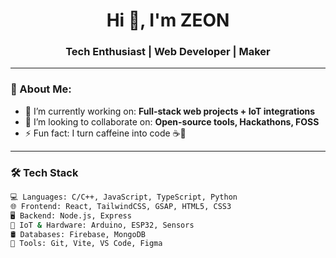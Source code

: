 <h1 align="center">Hi 👋, I'm ZEON</h1>
<h3 align="center">Tech Enthusiast | Web Developer | Maker</h3>


---

### 💫 About Me:
- 🔭 I’m currently working on: **Full-stack web projects + IoT integrations**
- 👯 I’m looking to collaborate on: **Open-source tools, Hackathons, FOSS**
- ⚡ Fun fact: I turn caffeine into code ☕🚀

---

### 🛠️ Tech Stack

```bash
💻 Languages: C/C++, JavaScript, TypeScript, Python  
🌐 Frontend: React, TailwindCSS, GSAP, HTML5, CSS3  
🖥️ Backend: Node.js, Express  
🔌 IoT & Hardware: Arduino, ESP32, Sensors  
🛢️ Databases: Firebase, MongoDB  
🚀 Tools: Git, Vite, VS Code, Figma
